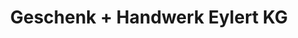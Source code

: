 ---
title: "Geschenk + Handwerk Eylert KG"
url: /bad-schoenau/geschenk-handwerk-eylert-kg/
shop: Allgemein
---